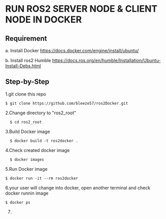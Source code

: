 # RUN ROS2 SERVER NODE & CLIENT NODE IN DOCKER

## Requirement
a. Install Docker
https://docs.docker.com/engine/install/ubuntu/

b. Install ros2 Humble
https://docs.ros.org/en/humble/Installation/Ubuntu-Install-Debs.html


## Step-by-Step

1.git clone this repo

```
$ git clone https://github.com/bleeze57/ros2Docker.git
```

2.Change directory to "ros2_root"
```
  $ cd ros2_root
```

3.Build Docker image
```
  $ docker build -t ros2docker .
```

4.Check created docker image
```
  $ docker images
```

5.Run Docker image
```
$ docker run -it --rm ros2docker
```

6.your user will change into docker, open another terminal and check docker runnin image
```
$ docker ps
```

7.

